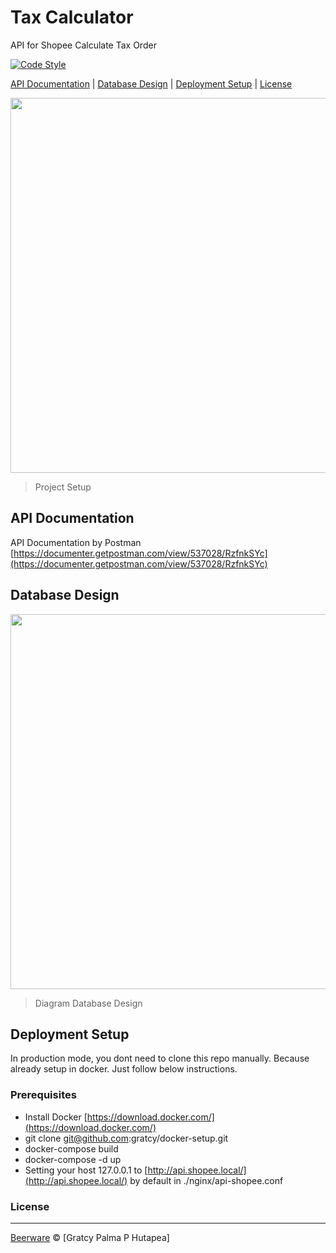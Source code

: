 # Tax Calculator
API for Shopee Calculate Tax Order

[![Code Style](https://img.shields.io/badge/code%20style-standard-green.svg)](https://github.com/feross/standard)

[API Documentation](#api-documentation) |
[Database Design](#database-design) |
[Deployment Setup](#deployment-setup) |
[License](#license)

<p>
  <img src="https://statik.tempo.co/data/2018/05/30/id_708937/708937_720.jpg" width="600">
  <blockquote>
  Project Setup
  </blockquote>
</p>


## API Documentation
API Documentation by Postman
[https://documenter.getpostman.com/view/537028/RzfnkSYc](https://documenter.getpostman.com/view/537028/RzfnkSYc)

## Database Design

<p>
  <img src="https://raw.github.com/gratcy/tax-calc/dev/diagram_db.png" width="600">
  <blockquote>
  Diagram Database Design
  </blockquote>
</p>

## Deployment Setup
In production mode, you dont need to clone this repo manually. Because already setup in docker. Just follow below instructions.

### Prerequisites
- Install Docker [https://download.docker.com/](https://download.docker.com/)
- git clone git@github.com:gratcy/docker-setup.git
- docker-compose build
- docker-compose -d up
- Setting your host 127.0.0.1 to [http://api.shopee.local/](http://api.shopee.local/) by default in ./nginx/api-shopee.conf

### License
----

[Beerware](https://en.wikipedia.org/wiki/Beerware "Beerware") © [Gratcy Palma P Hutapea]